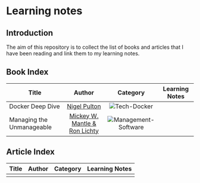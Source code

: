 # Learning notes

## Introduction

The aim of this repository is to collect the list of books and articles that I have been reading and link them to my learning notes.

## Book Index

| Title | Author | Category | Learning Notes |
|---|:---:|:---:|:---:|
| Docker Deep Dive | [Nigel Pulton](https://nigelpoulton.com/) | ![Tech-Docker](https://img.shields.io/static/v1.svg?label=Tech&message=Docker&color=Blue) | |
| Managing the Unmanageable | [ Mickey W. Mantle & Ron Lichty](https://managingtheunmanageable.net/) | ![Management-Software](https://img.shields.io/static/v1.svg?label=Management&message=Software&color=Purple) | |

## Article Index

| Title | Author | Category | Learning Notes |
|---|:---:|:---:|:---:|
| | | | |
